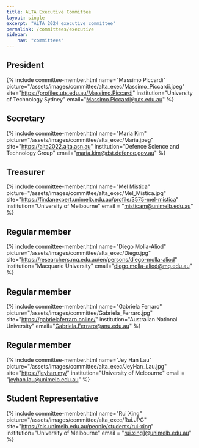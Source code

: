 ```yaml
---
title: ALTA Executive Committee
layout: single
excerpt: "ALTA 2024 executive committee"
permalink: /committees/executive
sidebar:
    nav: "committees"
---
```

## President
{% include committee-member.html
   name="Massimo Piccardi"
   picture="/assets/images/committee/alta_exec/Massimo_Piccardi.jpeg"
   site="https://profiles.uts.edu.au/Massimo.Piccardi"
   institution="University of Technology Sydney"
   email="Massimo.Piccardi@uts.edu.au"
%}

## Secretary
{% include committee-member.html
   name="Maria Kim"
   picture="/assets/images/committee/alta_exec/Maria.jpeg"
   site="https://alta2022.alta.asn.au"
   institution="Defence Science and Technology Group"
   email="maria.kim@dst.defence.gov.au"
%}

## Treasurer
{% include committee-member.html
   name="Mel Mistica"
   picture="/assets/images/committee/alta_exec/Mel_Mistica.jpg"
   site="https://findanexpert.unimelb.edu.au/profile/3575-mel-mistica"
   institution="University of Melbourne"
   email = "misticam@unimelb.edu.au"
%}

## Regular member
{% include committee-member.html
   name="Diego Molla-Aliod"
   picture="/assets/images/committee/alta_exec/Diego.jpg"
   site="https://researchers.mq.edu.au/en/persons/diego-molla-aliod"
   institution="Macquarie University"
   email="diego.molla-aliod@mq.edu.au"
%}

## Regular member
{% include committee-member.html
   name="Gabriela Ferraro"
   picture="/assets/images/committee/Gabriela_Ferraro.jpg"
   site="https://gabrielaferraro.online/"
   institution="Australian National University"
   email="Gabriela.Ferraro@anu.edu.au"
%}

## Regular member
{% include committee-member.html
   name="Jey Han Lau"
   picture="/assets/images/committee/alta_exec/JeyHan_Lau.jpg"
   site="https://jeyhan.my/"
   institution="University of Melbourne"
   email = "jeyhan.lau@unimelb.edu.au"
%}

## Student Representative
{% include committee-member.html
   name="Rui Xing"
   picture="/assets/images/committee/alta_exec/Rui.JPG"
   site="https://cis.unimelb.edu.au/people/students/rui-xing"
   institution="University of Melbourne"
   email = "rui.xing1@unimelb.edu.au"
%}
